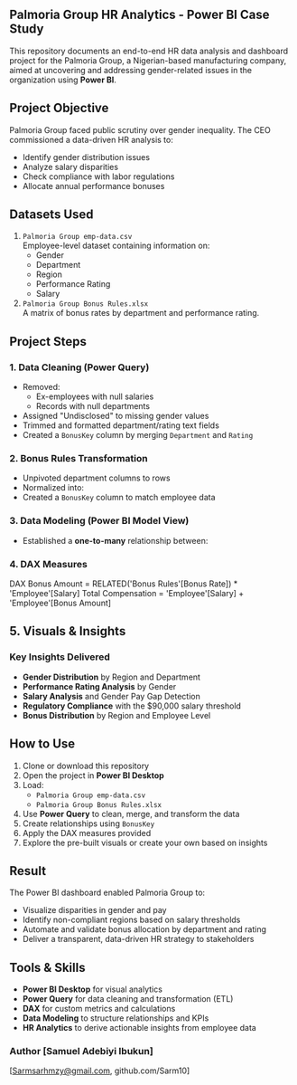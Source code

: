 ## Palmoria Group HR Analytics - Power BI Case Study
This repository documents an end-to-end HR data analysis and dashboard project for the Palmoria Group, a Nigerian-based manufacturing company, aimed at uncovering and addressing gender-related issues in the organization using **Power BI**.

## Project Objective
Palmoria Group faced public scrutiny over gender inequality. The CEO commissioned a data-driven HR analysis to:
- Identify gender distribution issues
- Analyze salary disparities
- Check compliance with labor regulations
- Allocate annual performance bonuses

## Datasets Used
1. `Palmoria Group emp-data.csv`  
   Employee-level dataset containing information on:
   - Gender
   - Department
   - Region
   - Performance Rating
   - Salary
2. `Palmoria Group Bonus Rules.xlsx`  
   A matrix of bonus rates by department and performance rating.

## Project Steps

### 1. Data Cleaning (Power Query)
- Removed:
  - Ex-employees with null salaries
  - Records with null departments
- Assigned "Undisclosed" to missing gender values
- Trimmed and formatted department/rating text fields
- Created a `BonusKey` column by merging `Department` and `Rating`

### 2. Bonus Rules Transformation
- Unpivoted department columns to rows
- Normalized into:
- Created a `BonusKey` column to match employee data

### 3. Data Modeling (Power BI Model View)
- Established a **one-to-many** relationship between:
### 4. DAX Measures
DAX
Bonus Amount = RELATED('Bonus Rules'[Bonus Rate]) * 'Employee'[Salary]
Total Compensation = 'Employee'[Salary] + 'Employee'[Bonus Amount]

## 5. Visuals & Insights
### Key Insights Delivered
- **Gender Distribution** by Region and Department
- **Performance Rating Analysis** by Gender
- **Salary Analysis** and Gender Pay Gap Detection
- **Regulatory Compliance** with the $90,000 salary threshold
- **Bonus Distribution** by Region and Employee Level
## How to Use
1. Clone or download this repository
2. Open the project in **Power BI Desktop**
3. Load:
   - `Palmoria Group emp-data.csv`
   - `Palmoria Group Bonus Rules.xlsx`
4. Use **Power Query** to clean, merge, and transform the data
5. Create relationships using `BonusKey`
6. Apply the DAX measures provided
7. Explore the pre-built visuals or create your own based on insights

## Result
The Power BI dashboard enabled Palmoria Group to:
- Visualize disparities in gender and pay
- Identify non-compliant regions based on salary thresholds
- Automate and validate bonus allocation by department and rating
- Deliver a transparent, data-driven HR strategy to stakeholders

## Tools & Skills
- **Power BI Desktop** for visual analytics
- **Power Query** for data cleaning and transformation (ETL)
- **DAX** for custom metrics and calculations
- **Data Modeling** to structure relationships and KPIs
- **HR Analytics** to derive actionable insights from employee data


### Author [Samuel Adebiyi Ibukun]
   [Sarmsarhmzy@gmail.com, github.com/Sarm10]
